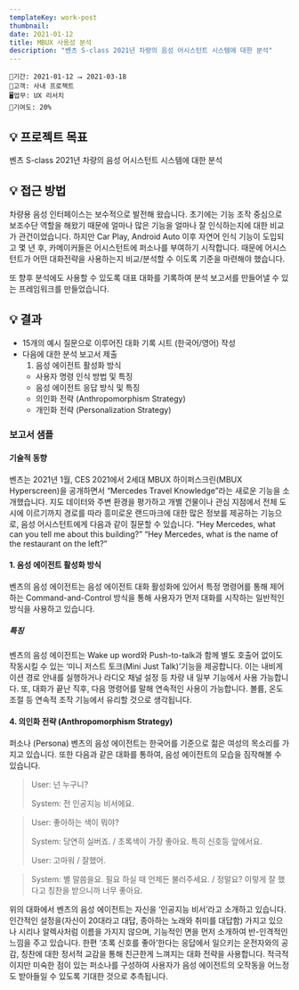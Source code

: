 ```yaml
---
templateKey: work-post
thumbnail: 
date: 2021-01-12
title: MBUX 사용성 분석
description: "벤츠 S-class 2021년 차량의 음성 어시스턴트 시스템에 대한 분석"
---
```

```
📅기간: 2021-01-12 ⭢ 2021-03-18
🤝고객: 사내 프로젝트
🖥️업무: UX 리서치
🎯기여도: 20%
```
## 💡 프로젝트 목표
벤츠 S-class 2021년 차량의 음성 어시스턴트 시스템에 대한 분석

## 💡 접근 방법
차량용 음성 인터페이스는 보수적으로 발전해 왔습니다. 초기에는 기능 조작 중심으로 보조수단 역할을 해왔기 때문에 얼마나 많은 기능을 얼마나 잘 인식하는지에 대한 비교가 관건이었습니다. 하지만 Car Play, Android Auto 이후 자연어 인식 기능이 도입되고 몇 년 후, 카메이커들은 어시스턴트에 퍼소나를 부여하기 시작합니다. 때문에 어시스턴트가 어떤 대화전략을 사용하는지 비교/분석할 수 이도록 기준을 마련해야 했습니다.

또 향후 분석에도 사용할 수 있도록 대표 대화를 기록하여 분석 보고서를 만들어낼 수 있는 프레임워크를 만들었습니다.

## 💡 결과
- 15개의 예시 질문으로 이루어진 대화 기록 시트 (한국어/영어) 작성
- 다음에 대한 분석 보고서 제출
    1. 음성 에이전트 활성화 방식
    - 사용자 명령 인식 방법 및 특징
    - 음성 에이전트 응답 방식 및 특징
    - 의인화 전략 (Anthropomorphism Strategy)
    - 개인화 전략 (Personalization Strategy)

### 보고서 샘플
#### 기술적 동향
벤츠는 2021년 1월, CES 2021에서 2세대 MBUX 하이퍼스크린(MBUX Hyperscreen)을 공개하면서 “Mercedes Travel Knowledge”라는 새로운 기능을 소개했습니다. 지도 데이터와 주변 환경을 평가하고 개별 건물이나 관심 지점에서 전체 도시에 이르기까지 경로를 따라 흥미로운 랜드마크에 대한 많은 정보를 제공하는 기능으로, 음성 어시스턴트에게 다음과 같이 질문할 수 있습니다.
“Hey Mercedes, what can you tell me about this building?”
“Hey Mercedes, what is the name of the restaurant on the left?”

#### 1. 음성 에이전트 활성화 방식
벤츠의 음성 에이전트는 음성 에이전트 대화 활성화에 있어서 특정 명령어를 통해 제어하는 Command-and-Control 방식을 통해 사용자가 먼저 대화를 시작하는 일반적인 방식을 사용하고 있습니다.
##### 특징
벤츠의 음성 에이전트는 Wake up word와 Push-to-talk과 함께 별도 호출어 없이도 작동시킬 수 있는 ‘미니 저스트 토크(Mini Just Talk)’기능을 제공합니다. 이는 내비게이션 경로 안내를 실행하거나 라디오 채널 설정 등 차량 내 일부 기능에서 사용 가능합니다.
또, 대화가 끝난 직후, 다음 명령어를 말해 연속적인 사용이 가능합니다. 볼륨, 온도조절 등 연속적 조작 기능에서 유리할 것으로 생각됩니다.
#### 4. 의인화 전략 (Anthropomorphism Strategy)
퍼소나 (Persona)
벤츠의 음성 에이전트는 한국어를 기준으로 젊은 여성의 목소리를 가지고 있습니다. 또한 다음과 같은 대화를 통하여, 음성 에이전트의 모습을 짐작해볼 수 있습니다.

>User: 넌 누구니?
>
>System: 전 인공지능 비서에요.

>User: 좋아하는 색이 뭐야?
>
>System: 당연히 실버죠. / 초록색이 가장 좋아요. 특히 신호등 앞에서요.
>
>User: 고마워 / 잘했어.

>System: 별 말씀을요. 필요 하실 때 언제든 불러주세요. / 정말요? 이렇게 잘 했다고 칭찬을 받으니까 너무 좋아요.

위의 대화에서 벤츠의 음성 에이전트는 자신을 ‘인공지능 비서’라고 소개하고 있습니다. 인간적인 설정을(자신이 20대라고 대답, 종아하는 노래와 취미를 대답함) 가지고 있으나 시리나 알렉사처럼 이름을 가지지 않으며, 기능적인 면을 먼저 소개하여 반-인격적인 느낌을 주고 있습니다. 한편 ‘초록 신호를 좋아’한다는 응답에서 일으키는 운전자와의 공감, 칭찬에 대한 정서적 교감을 통해 친근한게 느껴지는 대화 전략을 사용합니다.
적극적이지만 미숙한 점이 있는 퍼소나를 구성하여 사용자가 음성 에이전트의 오작동을 어느정도 받아들일 수 있도록 기대한 것으로 추측됩니다.